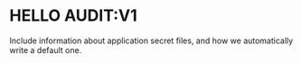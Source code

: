 # HELLO AUDIT:V1


Include information about application secret files, and how we automatically write a default one.